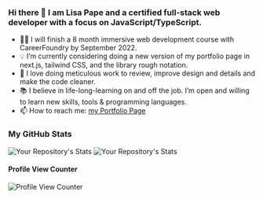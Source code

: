 ### Hi there 👋 I am Lisa Pape and a certified full-stack web developer with a focus on JavaScript/TypeScript.

- 👩‍🎓 I will finish a 8 month immersive web development course with CareerFoundry by September 2022.
- 💡 I’m currently considering doing a new version of my portfolio page in next.js, tailwind CSS, and the library rough notation.
- 💟 I love doing meticulous work to review, improve design and details and make the code cleaner.
- 📚 I believe in life-long-learning on and off the job. I’m open and willing to learn new skills, tools & programming languages.
- 📫 How to reach me: [my Portfolio Page](https://lisapmunich.github.io/Portfolio-Website/contact.html)

### My GitHub Stats
![Your Repository's Stats](https://github-readme-stats.vercel.app/api?username=LisaPMunich&show_icons=true)
![Your Repository's Stats](https://github-readme-stats.vercel.app/api/top-langs/?username=LisaPMunich&theme=blue-green)
#### Profile View Counter
![Profile View Counter](https://komarev.com/ghpvc/?username=LisaPMunich)

